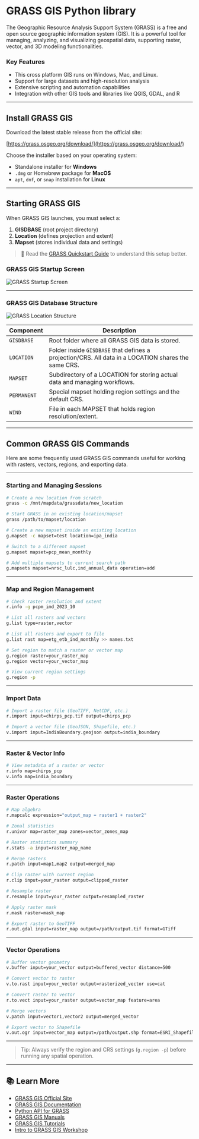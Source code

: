 
# GRASS GIS Python library

The Geographic Resource Analysis Support System (GRASS) is a free and open source geographic information system (GIS). It is a powerful tool for managing, analyzing, and visualizing geospatial data, supporting raster, vector, and 3D modeling functionalities.


### Key Features

- This cross platform GIS runs on Windows, Mac, and Linux. 
- Support for large datasets and high-resolution analysis
- Extensive scripting and automation capabilities
- Integration with other GIS tools and libraries like QGIS, GDAL, and R

---

## Install GRASS GIS

Download the latest stable release from the official site:

[https://grass.osgeo.org/download/](https://grass.osgeo.org/download/)

Choose the installer based on your operating system:
- Standalone installer for **Windows**
- `.dmg` or Homebrew package for **MacOS**
- `apt`, `dnf`, or `snap` installation for **Linux**

---

## Starting GRASS GIS

When GRASS GIS launches, you must select a:

1. **GISDBASE** (root project directory)
2. **Location** (defines projection and extent)
3. **Mapset** (stores individual data and settings)

> 📘 Read the [GRASS Quickstart Guide](https://grass.osgeo.org/grass-stable/manuals/helptext.html) to understand this setup better.

### GRASS GIS Startup Screen

![GRASS Startup Screen](../assets/images/grass_startup.png)

---

### GRASS GIS Database Structure

![GRASS Location Structure](../assets/images/grass_structure.png)

| Component   | Description |
|-------------|-------------|
| `GISDBASE`  | Root folder where all GRASS GIS data is stored. |
| `LOCATION`  | Folder inside `GISDBASE` that defines a projection/CRS. All data in a LOCATION shares the same CRS. |
| `MAPSET`    | Subdirectory of a LOCATION for storing actual data and managing workflows. |
| `PERMANENT` | Special mapset holding region settings and the default CRS. |
| `WIND`      | File in each MAPSET that holds region resolution/extent. |

---



## Common GRASS GIS Commands

Here are some frequently used GRASS GIS commands useful for working with rasters, vectors, regions, and exporting data.

---

### Starting and Managing Sessions

```bash
# Create a new location from scratch
grass -c /mnt/mapdata/grassdata/new_location

# Start GRASS in an existing location/mapset
grass /path/to/mapset/location

# Create a new mapset inside an existing location
g.mapset -c mapset=test location=ipa_india

# Switch to a different mapset
g.mapset mapset=pcp_mean_monthly

# Add multiple mapsets to current search path
g.mapsets mapset=nrsc_lulc,ind_annual_data operation=add
```

---

### Map and Region Management

```bash
# Check raster resolution and extent
r.info -g pcpm_imd_2023_10

# List all rasters and vectors
g.list type=raster,vector

# List all rasters and export to file
g.list rast map=etg_etb_ind_monthly >> names.txt

# Set region to match a raster or vector map
g.region raster=your_raster_map
g.region vector=your_vector_map

# View current region settings
g.region -p
```

---

### Import Data

```bash
# Import a raster file (GeoTIFF, NetCDF, etc.)
r.import input=chirps_pcp.tif output=chirps_pcp

# Import a vector file (GeoJSON, Shapefile, etc.)
v.import input=IndiaBoundary.geojson output=india_boundary
```

---

### Raster & Vector Info

```bash
# View metadata of a raster or vector
r.info map=chirps_pcp
v.info map=india_boundary
```

---

### Raster Operations

```bash
# Map algebra
r.mapcalc expression="output_map = raster1 + raster2"

# Zonal statistics
r.univar map=raster_map zones=vector_zones_map

# Raster statistics summary
r.stats -a input=raster_map_name

# Merge rasters
r.patch input=map1,map2 output=merged_map

# Clip raster with current region
r.clip input=your_raster output=clipped_raster

# Resample raster
r.resample input=your_raster output=resampled_raster

# Apply raster mask
r.mask raster=mask_map

# Export raster to GeoTIFF
r.out.gdal input=raster_map output=/path/output.tif format=GTiff
```

---

### Vector Operations

```bash
# Buffer vector geometry
v.buffer input=your_vector output=buffered_vector distance=500

# Convert vector to raster
v.to.rast input=your_vector output=rasterized_vector use=cat

# Convert raster to vector
r.to.vect input=your_raster output=vector_map feature=area

# Merge vectors
v.patch input=vector1,vector2 output=merged_vector

# Export vector to Shapefile
v.out.ogr input=vector_map output=/path/output.shp format=ESRI_Shapefile
```

---

> Tip: Always verify the region and CRS settings (`g.region -p`) before running any spatial operation.


---



## 📚 Learn More

- [GRASS GIS Official Site](https://grass.osgeo.org/)
- [GRASS GIS Documentation](http://grass.osgeo.org/documentation/)
- [Python API for GRASS](https://grass.osgeo.org/grass-stable/manuals/libpython/index.html)
- [GRASS GIS Manuals](https://grass.osgeo.org/learn/manuals/)
- [GRASS GIS Tutorials](https://grass-tutorials.osgeo.org/)
- [Intro to GRASS GIS Workshop](https://ncsu-geoforall-lab.github.io/grass-intro-workshop/)





